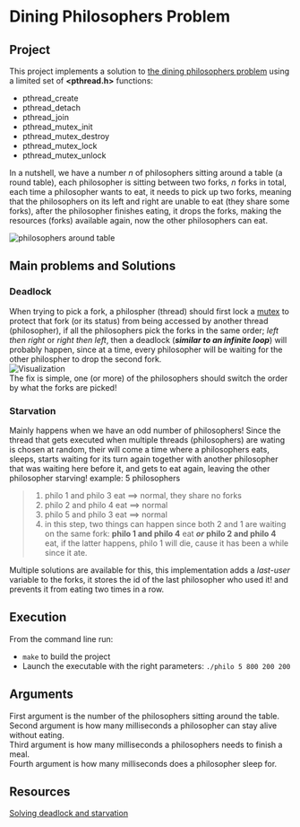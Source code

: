 # Dining Philosophers Problem

## Project

This project implements a solution to [the dining philosophers problem](https://en.wikipedia.org/wiki/Dining_philosophers_problem) using a limited set of **<pthread.h>** functions:
  - pthread_create
  - pthread_detach
  - pthread_join
  - pthread_mutex_init
  - pthread_mutex_destroy
  - pthread_mutex_lock
  - pthread_mutex_unlock

In a nutshell, we have a number _n_ of philosophers sitting around a table (a round table), each philosopher is sitting between two forks, _n_ forks in
total, each time a philosopher wants to eat, it needs to pick up two forks, meaning that the philosophers on its left and right are unable to eat
(they share some forks), after the philosopher finishes eating, it drops the forks, making the resources (forks) available again, now the other
philosophers can eat.  

 ![philosophers around table](https://camo.githubusercontent.com/77499a2b05beb38c534cba3fbb4ff85c6f59d43cfc8c7dd9807fc92b406bba56/68747470733a2f2f616469742e696f2f696d67732f64696e696e675f7068696c6f736f70686572732f61745f7468655f7461626c652e706e67)

## Main problems and Solutions
 
### Deadlock
  
  When trying to pick a fork, a philospher (thread) should first lock a [mutex](https://en.wikipedia.org/wiki/Lock_(computer_science)) to protect that fork
  (or its status) from being accessed by another thread (philosopher), if all the philosophers pick the forks in the same order; _left then right_ or _right then 
  left_, then a deadlock (**_similar to an infinite loop_**) will probably happen, since at a time, every philosopher will be waiting for the other philospher to 
  drop the second fork.  
  ![Visualization](https://cf2.ppt-online.org/files2/slide/i/IXmgTJMhE12oNPvnW40tYaRB5SkpsKH3rAL6ed/slide-38.jpg)  
  The fix is simple, one (or more) of the philosophers should switch the order by what the forks are picked!
  
### Starvation
 
 Mainly happens when we have an odd number of philosophers!
 Since the thread that gets executed when multiple threads (philosophers) are wating is chosen at random, their will come a time where a philosophers
 eats, sleeps, starts waiting for its turn again together with another philosopher that was waiting here before it, and gets to eat again, leaving the other 
 philosopher starving!
 example: 5 philosophers
 > 1. philo 1 and philo 3 eat ==> normal, they share no forks
 > 2. philo 2 and philo 4 eat ==> normal
 > 3. philo 5 and philo 3 eat ==> normal
 > 4. in this step, two things can happen since both 2 and 1 are waiting on the same fork: **philo 1 and philo 4** eat ***or*** **philo 2 and philo 4** eat, if  the latter happens, philo 1 will die, cause it has been a while since it ate.
  
Multiple solutions are available for this, this implementation adds a _last-user_ variable to the forks, it stores the id of the last philosopher who used it! and
prevents it from eating two times in a row.
  
## Execution

From the command line run:

  - `make` to build the project
  - Launch the executable with the right parameters: `./philo 5 800 200 200`

## Arguments

First argument is the number of the philosophers sitting around the table.  
Second argument is how many milliseconds a philosopher can stay alive without eating.  
Third argument is how many milliseconds a philosophers needs to finish a meal.  
Fourth argument is how many milliseconds does a philosopher sleep for.  

## Resources

[Solving deadlock and starvation](http://web.eecs.utk.edu/~mbeck/classes/cs560/560/notes/Dphil/lecture.html)



  
